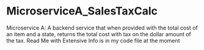# MicroserviceA_SalesTaxCalc
Microservice A: A backend service that when provided with the total cost of an item and a state, returns the total cost with tax on the dollar amount of the tax.
Read Me with Extensive Info is in my code file at the moment
